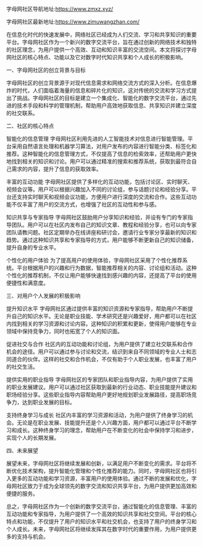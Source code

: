 
字母网社区导航地址:https://www.zmxz.xyz/

字母网社区最新地址:https://www.zimuwangzhan.com/

在信息化时代的快速发展中，网络社区已经成为人们交流、学习和共享知识的重要平台。字母网社区作为一个新兴的数字交流平台，旨在通过创新的网络技术和独特的社区理念，为用户提供一个高效、互动和知识丰富的交流空间。本文将探讨字母网社区的核心特点、功能以及它对数字时代知识共享和个人成长的积极影响。

一、字母网社区的创立背景与目标

字母网社区的创立背景源于对现代信息需求和网络交流方式的深入分析。在信息爆炸的时代，人们面临着海量的信息和碎片化的知识，这对传统的交流和学习方式提出了挑战。字母网社区的目标是建立一个集成化、智能化的数字交流平台，通过先进的技术手段和科学的管理机制，帮助用户高效地获取信息、共享知识并建立深度的社交联系。

二、社区的核心特点

智能化的信息管理
字母网社区利用先进的人工智能技术对信息进行智能管理。平台采用自然语言处理和机器学习算法，对用户发布的内容进行智能分类、标签化和推荐。这种智能化的信息管理方式，不仅提高了信息的检索效率，还帮助用户更快地找到相关的知识和讨论。用户可以通过精准的搜索和推荐系统，获取到最符合自己需求的内容，提升了信息的获取效率。

丰富的互动功能
字母网社区提供了多样化的互动功能，包括讨论区、实时聊天、视频会议等。用户可以根据兴趣加入不同的讨论组，参与话题讨论和经验分享。平台还支持实时聊天和视频会议功能，方便用户进行深度的交流和合作。这些互动功能不仅丰富了用户的交流方式，也增强了社区的互动性和参与感。

知识共享与专家指导
字母网社区鼓励用户分享知识和经验，并设有专门的专家指导团队。用户可以在社区内发布自己的知识文章、教程和经验分享，也可以向专家团队请教问题。社区定期举办在线讲座和研讨会，邀请行业专家分享最新的知识和趋势。通过这种知识共享和专家指导的方式，用户能够不断更新自己的知识储备，提升自身的专业水平。

个性化的用户体验
为了提高用户的使用体验，字母网社区采用了个性化推荐系统。平台根据用户的兴趣和行为数据，智能推荐相关的内容、讨论组和活动。这种个性化的推荐机制，不仅让用户能够快速找到感兴趣的内容，还提高了平台的使用便捷性和满意度。

三、对用户个人发展的积极影响

提升知识水平
字母网社区通过提供丰富的知识资源和专家指导，帮助用户不断提升自己的知识水平。无论是职业技能、学术研究还是兴趣爱好，用户都可以在社区内找到相关的学习资源和讨论内容。这种知识的积累和更新，使得用户能够在专业领域中保持竞争力，同时也拓宽了个人的知识面。

促进社交与合作
社区内的互动功能和讨论组，为用户提供了建立社交联系和合作机会的途径。用户可以通过参与讨论和交流，结识到来自不同领域的专业人士和志同道合的伙伴。这样的社交和合作机会，不仅有助于个人职业发展，也丰富了用户的社交生活。

提供实用的职业指导
字母网社区的专家团队和职业指导内容，为用户提供了实用的职业发展建议。用户可以通过社区获取到最新的行业动态、职业技能提升建议和职场经验分享。这些职业指导内容帮助用户更好地规划职业发展路径，提高职场竞争力，达到职业发展的目标。

支持终身学习与成长
社区内丰富的学习资源和活动，为用户提供了终身学习的机会。无论是在职业发展、技能提升还是个人兴趣方面，用户都可以通过平台不断学习和成长。这种终身学习的理念，帮助用户在不断变化的社会中保持学习和进步，实现个人的长期发展。

四、未来展望

展望未来，字母网社区将继续发展和创新，以满足用户不断变化的需求。平台将不断优化技术架构，提升智能化管理和个性化推荐的能力。同时，字母网社区也将引入更多的互动功能和学习资源，丰富用户的使用体验。通过不断的发展和优化，字母网社区致力于成为全球领先的数字交流和知识共享平台，为用户提供更加高效和便捷的服务。

总之，字母网社区作为一个创新的数字交流平台，通过智能化的信息管理、丰富的互动功能和专家指导，为用户提供了一个高效的知识共享和社交空间。平台的核心特点和功能，不仅提升了用户的知识水平和社交机会，也支持了用户的终身学习和个人成长。未来，字母网社区将继续发挥其在数字时代的重要作用，为用户提供更多的支持与机会。
